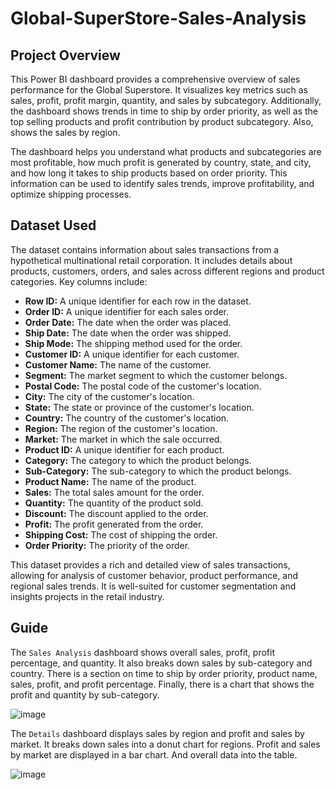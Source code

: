 # Global-SuperStore-Sales-Analysis

## Project Overview
This Power BI dashboard provides a comprehensive overview of sales performance for the Global Superstore. It visualizes key metrics such as sales, profit, profit margin, quantity, and sales by subcategory. Additionally, the dashboard  shows trends  in time to ship by order priority, as well as the top selling products and  profit contribution by product subcategory. Also, shows the sales by region.

The dashboard helps you understand what products and subcategories are most profitable, how much profit is generated by country, state, and city, and how long it takes to ship products based on order priority. This information can be used to identify sales trends, improve profitability, and optimize shipping processes.

## Dataset Used
The dataset contains information about sales transactions from a hypothetical multinational retail corporation. It includes details about products, customers, orders, and sales across different regions and product categories. Key columns include:

- **Row ID:** A unique identifier for each row in the dataset.
- **Order ID:** A unique identifier for each sales order.
- **Order Date:** The date when the order was placed.
- **Ship Date:** The date when the order was shipped.
- **Ship Mode:** The shipping method used for the order.
- **Customer ID:** A unique identifier for each customer.
- **Customer Name:** The name of the customer.
- **Segment:** The market segment to which the customer belongs.
- **Postal Code:** The postal code of the customer's location.
- **City:** The city of the customer's location.
- **State:** The state or province of the customer's location.
- **Country:** The country of the customer's location.
- **Region:** The region of the customer's location.
- **Market:** The market in which the sale occurred.
- **Product ID:** A unique identifier for each product.
- **Category:** The category to which the product belongs.
- **Sub-Category:** The sub-category to which the product belongs.
- **Product Name:** The name of the product.
- **Sales:** The total sales amount for the order.
- **Quantity:** The quantity of the product sold.
- **Discount:** The discount applied to the order.
- **Profit:** The profit generated from the order.
- **Shipping Cost:** The cost of shipping the order.
- **Order Priority:** The priority of the order.

This dataset provides a rich and detailed view of sales transactions, allowing for analysis of customer behavior, product performance, and regional sales trends. It is well-suited for customer segmentation and insights projects in the retail industry.



## Guide
The ```Sales Analysis``` dashboard shows overall sales, profit, profit percentage, and quantity. It also breaks down sales by sub-category and country. There is a section on time to ship by order priority, product name, sales, profit, and profit percentage. Finally, there is a chart that shows the profit and quantity by sub-category.

![image](https://github.com/kalpitb210/global_supermarket_sales_analysis/assets/116106587/a2cad14d-8539-4a4b-aa86-cdc737f55bf8)


The ```Details``` dashboard displays sales by region and profit and sales by market. It breaks down sales into a donut chart for regions. Profit and sales by market are displayed in a bar chart. And overall data into the table.

![image](https://github.com/kalpitb210/global_supermarket_sales_analysis/assets/116106587/11cc1649-5c3e-4e69-9b99-0287ab23a18e)


